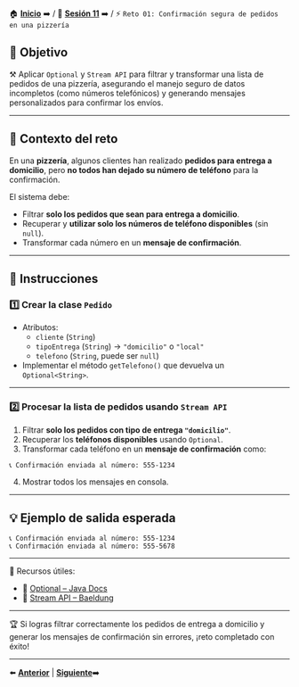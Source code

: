 🏠 [**Inicio**](../../Readme.md) ➡️ / 📖 [**Sesión 11**](../Readme.md) ➡️ / ⚡ `Reto 01: Confirmación segura de pedidos en una pizzería`

## 🎯 Objetivo

⚒️ Aplicar `Optional` y `Stream API` para filtrar y transformar una lista de pedidos de una pizzería, asegurando el manejo seguro de datos incompletos (como números telefónicos) y generando mensajes personalizados para confirmar los envíos.

---

## 🧠 Contexto del reto

En una **pizzería**, algunos clientes han realizado **pedidos para entrega a domicilio**, pero **no todos han dejado su número de teléfono** para la confirmación.  

El sistema debe:

- Filtrar **solo los pedidos que sean para entrega a domicilio**.  
- Recuperar y **utilizar solo los números de teléfono disponibles** (sin `null`).  
- Transformar cada número en un **mensaje de confirmación**.  

---

## 📝 Instrucciones

### 1️⃣ Crear la clase `Pedido`

- Atributos:
  - `cliente` (`String`)
  - `tipoEntrega` (`String`) → `"domicilio"` o `"local"`
  - `telefono` (`String`, puede ser `null`)
- Implementar el método `getTelefono()` que devuelva un `Optional<String>`.

---

### 2️⃣ Procesar la lista de pedidos usando `Stream API`

1. Filtrar **solo los pedidos con tipo de entrega `"domicilio"`**.
2. Recuperar los **teléfonos disponibles** usando `Optional`.
3. Transformar cada teléfono en un **mensaje de confirmación** como:

```
📞 Confirmación enviada al número: 555-1234
```

4. Mostrar todos los mensajes en consola.

---

## 💡 Ejemplo de salida esperada

```
📞 Confirmación enviada al número: 555-1234
📞 Confirmación enviada al número: 555-5678
```

---

📘 Recursos útiles:

- 🔗 [Optional – Java Docs](https://docs.oracle.com/javase/8/docs/api/java/util/Optional.html)  
- 🔗 [Stream API – Baeldung](https://www.baeldung.com/java-8-streams)

---

🏆 Si logras filtrar correctamente los pedidos de entrega a domicilio y generar los mensajes de confirmación sin errores, ¡reto completado con éxito!

---

⬅️ [**Anterior**](../Ejemplo-02/Readme.md) | [**Siguiente**](../Ejemplo-03/Readme.md)➡️  